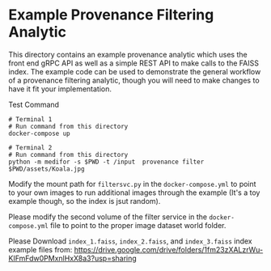 # Example Provenance Filtering Analytic
This directory contains an example provenance analytic which uses the front end gRPC API as well as a simple REST API to make calls to the FAISS
index.  The example code can be used to demonstrate the general workflow of a provenance filtering analytic, though you will need to make changes to
have it fit your implementation.

Test Command
 ```
 # Terminal 1
 # Run command from this directory
 docker-compose up

 # Terminal 2
 # Run command from this directory
 python -m medifor -s $PWD -t /input  provenance filter $PWD/assets/Koala.jpg
 ```

Modify the mount path for `filtersvc.py` in the `docker-compose.yml` to point to your own images to run additional images through the example (It's a toy example though, so the index is jsut random).   

Please modify the second volume of the filter service in the `docker-compose.yml` file to point to the proper image dataset world folder.

Please Download `index_1.faiss`, `index_2.faiss`, and `index_3.faiss` index example files from: https://drive.google.com/drive/folders/1fm23zXALzrWu-KIFmFdw0PMxnlHxX8a3?usp=sharing